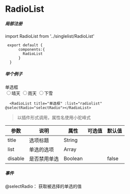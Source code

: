 # RadioList
  
##### 局部注册


  
  <p>   
	import RadioList from '../singlelist/RadioList'   

	 export default {  
		  components:{  
			RadioList  
		  }  
	  }
  </p>
  
  
  ##### 举个例子
<div class="example">
<div class="block" >
    <div class="block_left" style="max-width: 30%;">
        <div class="title_name">单选框</div>
    </div>
    <div class="block_right">
      <label>
        <span><input type="radio" name="radio" value="1">晴天</span>
		<span><input type="radio" name="radio" value="1">雨天</span>
		<span><input type="radio" name="radio" value="1">下雪</span>
      </label>
    </div>
  </div>
</div>
	 
	  <RadioList title="单选框" :list="radiolist" @selectRadio="selectRadio"></RadioList>


> 以插件形式调用，属性名使用小驼峰式

| 参数 | 说明 | 属性 | 可选值 | 默认值 |
| ------ | ------ | ------ | ------ | ------ |
| title | 选项标题 | String |  |
| list | 单选的选项 | Array | | |
| disable | 是否禁用单选 | Boolean | | false |

##### 事件
@selectRadio： 获取被选择的单选的值

